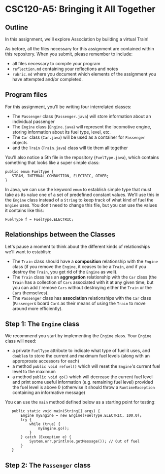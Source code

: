 # CSC120-A5: Bringing it All Together

## Outline
In this assignment, we'll explore Association by building a virtual Train!


As before, all the files necessary for this assignment are contained within this repository. When you submit, please remember to include:

 - all files necessary to compile your program
 - `reflection.md` containing your reflections and notes
 - `rubric.md` where you document which elements of the assignment you have attempted and/or completed.
 
##  Program files
For this assignment, you'll be writing four interrelated classes:

 - The `Passenger` class (`Passenger.java`) will store information about an individual passenger
 - The `Engine` class (`Engine.java`) will represent the locomotive engine, storing information about its fuel type, level, etc.
 - The `Car` class (`Car.java`) will be used as a container for `Passenger` objects
 - and the `Train` (`Train.java`) class will tie them all together
 
 You'll also notice a 5th file in the repository (`FuelType.java`), which contains something that looks like a super simple class:
 ```
public enum FuelType {
    STEAM, INTERNAL_COMBUSTION, ELECTRIC, OTHER;
}
```
In Java, we can use the keyword `enum` to establish simple type that must take as its value one of a set of predefined constant values. We'll use this in the `Engine` class instead of a `String` to keep track of what kind of fuel the `Engine` uses. You don't need to change this file, but you can use the values it contains like this:

```
FuelType f = FuelType.ELECTRIC;
```

## Relationships between the Classes
 
Let's pause a moment to think about the different kinds of relationships we'll want to establish:

 - The `Train` class should have a **composition** relationship with the `Engine` class (if you remove the `Engine`, it ceases to be a `Train`, and if you destroy the `Train`, you get rid of the `Engine` as well).
 - The `Train` class has an **aggregation** relationship with the `Car` class (the `Train` has a collection of `Cars` associated with it at any given time, but you can add / remove `Cars` without destroying either the `Train` or the `Cars` themselves).
 - The `Passenger` class has **association** relationships with the `Car` class (`Passenger`s board `Car`s as their means of using the `Train` to move around more efficiently).
 
 ## Step 1: The `Engine` class
 We recommend you start by implementing the `Engine` class. Your `Engine` class will need:
 
  - a private `FuelType` attribute to indicate what type of fuel it uses, and `double`s to store the current and maximum fuel levels (along with an approproate accessors for each)
  - a method `public void refuel()` which will reset the `Engine`'s current fuel level to the maximum
  - a method `public void go()` which will decrease the current fuel level and print some useful information (e.g. remaining fuel level) provided the fuel level is above 0 (otherwise it should throw a `RuntimeException` containing an informative message)
 
You can use the `main` method defined below as a starting point for testing:
 ```
    public static void main(String[] args) {
        Engine myEngine = new Engine(FuelType.ELECTRIC, 100.0);
        try {
            while (true) {
                myEngine.go();
            }
        } catch (Exception e) {
            System.err.println(e.getMessage()); // Out of fuel
        }
    }
```

## Step 2: The `Passenger` class
 
  
